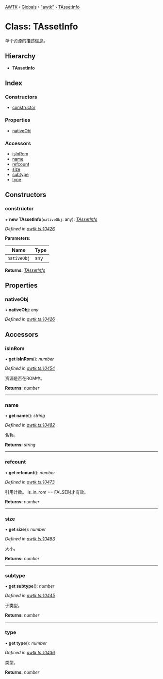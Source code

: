 [AWTK](../README.md) › [Globals](../globals.md) › ["awtk"](../modules/_awtk_.md) › [TAssetInfo](_awtk_.tassetinfo.md)

# Class: TAssetInfo

单个资源的描述信息。

## Hierarchy

* **TAssetInfo**

## Index

### Constructors

* [constructor](_awtk_.tassetinfo.md#constructor)

### Properties

* [nativeObj](_awtk_.tassetinfo.md#nativeobj)

### Accessors

* [isInRom](_awtk_.tassetinfo.md#isinrom)
* [name](_awtk_.tassetinfo.md#name)
* [refcount](_awtk_.tassetinfo.md#refcount)
* [size](_awtk_.tassetinfo.md#size)
* [subtype](_awtk_.tassetinfo.md#subtype)
* [type](_awtk_.tassetinfo.md#type)

## Constructors

###  constructor

\+ **new TAssetInfo**(`nativeObj`: any): *[TAssetInfo](_awtk_.tassetinfo.md)*

*Defined in [awtk.ts:10426](https://github.com/zlgopen/awtk-binding/blob/d304871/tools/code_gen/js/output/awtk.ts#L10426)*

**Parameters:**

Name | Type |
------ | ------ |
`nativeObj` | any |

**Returns:** *[TAssetInfo](_awtk_.tassetinfo.md)*

## Properties

###  nativeObj

• **nativeObj**: *any*

*Defined in [awtk.ts:10426](https://github.com/zlgopen/awtk-binding/blob/d304871/tools/code_gen/js/output/awtk.ts#L10426)*

## Accessors

###  isInRom

• **get isInRom**(): *number*

*Defined in [awtk.ts:10454](https://github.com/zlgopen/awtk-binding/blob/d304871/tools/code_gen/js/output/awtk.ts#L10454)*

资源是否在ROM中。

**Returns:** *number*

___

###  name

• **get name**(): *string*

*Defined in [awtk.ts:10482](https://github.com/zlgopen/awtk-binding/blob/d304871/tools/code_gen/js/output/awtk.ts#L10482)*

名称。

**Returns:** *string*

___

###  refcount

• **get refcount**(): *number*

*Defined in [awtk.ts:10473](https://github.com/zlgopen/awtk-binding/blob/d304871/tools/code_gen/js/output/awtk.ts#L10473)*

引用计数。
is\_in\_rom == FALSE时才有效。

**Returns:** *number*

___

###  size

• **get size**(): *number*

*Defined in [awtk.ts:10463](https://github.com/zlgopen/awtk-binding/blob/d304871/tools/code_gen/js/output/awtk.ts#L10463)*

大小。

**Returns:** *number*

___

###  subtype

• **get subtype**(): *number*

*Defined in [awtk.ts:10445](https://github.com/zlgopen/awtk-binding/blob/d304871/tools/code_gen/js/output/awtk.ts#L10445)*

子类型。

**Returns:** *number*

___

###  type

• **get type**(): *number*

*Defined in [awtk.ts:10436](https://github.com/zlgopen/awtk-binding/blob/d304871/tools/code_gen/js/output/awtk.ts#L10436)*

类型。

**Returns:** *number*
